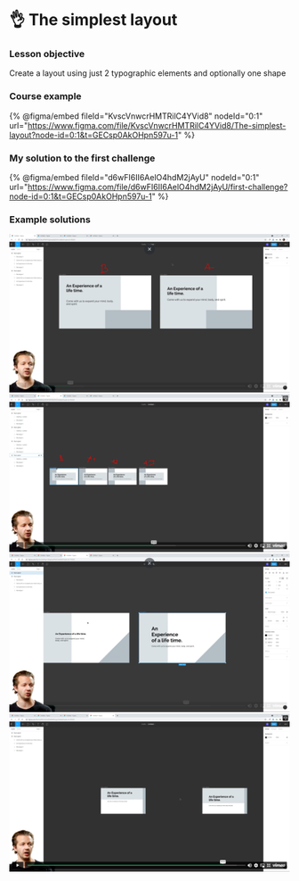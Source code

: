 # 👌 The simplest layout

### Lesson objective

Create a layout using just 2 typographic elements and optionally one shape

### Course example

{% @figma/embed fileId="KvscVnwcrHMTRilC4YVid8" nodeId="0:1" url="https://www.figma.com/file/KvscVnwcrHMTRilC4YVid8/The-simplest-layout?node-id=0:1&t=GECsp0AkOHpn597u-1" %}

### My solution to the first challenge

{% @figma/embed fileId="d6wFI6II6AelO4hdM2jAyU" nodeId="0:1" url="https://www.figma.com/file/d6wFI6II6AelO4hdM2jAyU/first-challenge?node-id=0:1&t=GECsp0AkOHpn597u-1" %}

### Example solutions

![](<../.gitbook/assets/image (3).png>)![](<../.gitbook/assets/image (8).png>)![](<../.gitbook/assets/image (4).png>)![](<../.gitbook/assets/image (7).png>)
